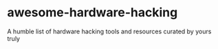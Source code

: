 # awesome-hardware-hacking
A humble list of hardware hacking tools and resources curated by yours truly
